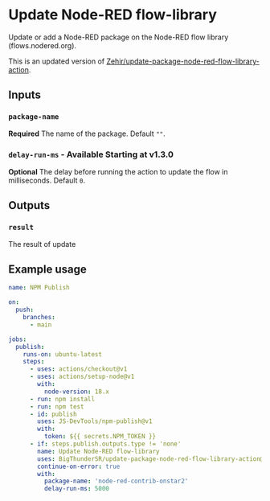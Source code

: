 # Update Node-RED flow-library

Update or add a Node-RED package on the Node-RED flow library (flows.nodered.org).

This is an updated version of [Zehir/update-package-node-red-flow-library-action](https://github.com/Zehir/update-package-node-red-flow-library-action).

## Inputs

### `package-name`

**Required** The name of the package. Default `""`.

### `delay-run-ms` - Available Starting at v1.3.0

**Optional** The delay before running the action to update the flow in milliseconds. Default `0`.

## Outputs

### `result`

The result of update

## Example usage

```yaml
name: NPM Publish

on:
  push:
    branches:
      - main

jobs:
  publish:
    runs-on: ubuntu-latest
    steps:
      - uses: actions/checkout@v1
      - uses: actions/setup-node@v1
        with:
          node-version: 18.x
      - run: npm install
      - run: npm test
      - id: publish
        uses: JS-DevTools/npm-publish@v1
        with:
          token: ${{ secrets.NPM_TOKEN }}
      - if: steps.publish.outputs.type != 'none'
        name: Update Node-RED flow-library
        uses: BigThunderSR/update-package-node-red-flow-library-action@v1.3.2
        continue-on-error: true
        with:
          package-name: 'node-red-contrib-onstar2'
          delay-run-ms: 5000

```
